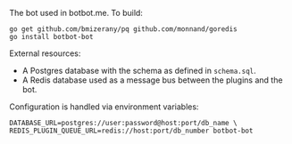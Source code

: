 The bot used in botbot.me. To build:

```
go get github.com/bmizerany/pq github.com/monnand/goredis
go install botbot-bot
```

External resources:

* A Postgres database with the schema as defined in `schema.sql`.
* A Redis database used as a message bus between the plugins and the bot.

Configuration is handled via environment variables:

    DATABASE_URL=postgres://user:password@host:port/db_name \
    REDIS_PLUGIN_QUEUE_URL=redis://host:port/db_number botbot-bot
